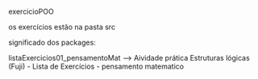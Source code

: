 exercicioPOO

os exercícios estão na pasta src

significado dos packages:

listaExercicios01_pensamentoMat --> Aividade prática Estruturas lógicas (Fuji) - Lista de Exercícios - pensamento matematico

